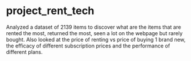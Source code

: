 # project_rent_tech
Analyzed a dataset of 2139 items to discover what are the items that are rented the most, returned the most, seen a lot on the webpage but rarely bought. Also looked at the price of renting vs price of buying 1 brand new, the efficacy of different subscription prices and the performance of different plans.
